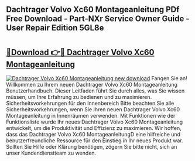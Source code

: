 ## Dachtrager Volvo Xc60 Montageanleitung PDf Free Download - Part-NXr Service Owner Guide - User Repair Edition 5GL8e

# <h2><a href="http://df7b0a.blite.top/?on=Dachtrager+Volvo+Xc60+Montageanleitung">🔗Download 👉🔴 Dachtrager Volvo Xc60 Montageanleitung</a></h2>

[![Dachtrager Volvo Xc60 Montageanleitung new download](https://i.imgur.com/lujVjoI.png)](http://df7b0a.blite.top/?on=Dachtrager+Volvo+Xc60+Montageanleitung)
Fangen Sie an! Willkommen zu Ihrem neuen Dachtrager Volvo Xc60 Montageanleitung Benutzerhandbuch. Dieser Leitfaden führt Sie durch alles, was Sie wissen müssen, um Ihre Erfahrung zu bedienen und zu maximieren. Sicherheitsvorkehrungen für den Innenbereich Bitte beachten Sie alle Sicherheitsvorkehrungen, wenn Sie Ihren neuen Dachtrager Volvo Xc60 Montageanleitung in Innenräumen verwenden. Mit Funktionen wie der Funktionsliste wurde Ihr neues Dachtrager Volvo Xc60 Montageanleitung entwickelt, um die Produktivität und Effizienz zu maximieren. Wir hoffen, dass das Dachtrager Volvo Xc60 MontageanleitungD eine hilfreiche und benutzerfreundliche Ressource für den Einstieg in Ihr neues Produkt war. Sollten Sie Hilfe oder Klärung benötigen, zögern Sie bitte nicht, sich an unser Kundendienstteam zu wenden.
